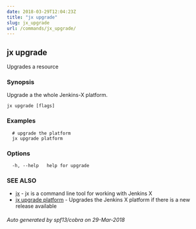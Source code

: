 ```yaml
---
date: 2018-03-29T12:04:23Z
title: "jx upgrade"
slug: jx_upgrade
url: /commands/jx_upgrade/
---
```

## jx upgrade

Upgrades a resource

### Synopsis

Upgrade a the whole Jenkins-X platform.

```
jx upgrade [flags]
```

### Examples

```
  # upgrade the platform
  jx upgrade platform
```

### Options

```
  -h, --help   help for upgrade
```

### SEE ALSO

* [jx](/commands/jx/)	 - jx is a command line tool for working with Jenkins X
* [jx upgrade platform](/commands/jx_upgrade_platform/)	 - Upgrades the Jenkins X platform if there is a new release available

###### Auto generated by spf13/cobra on 29-Mar-2018
